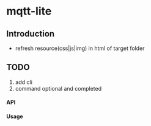 # mqtt-lite

## Introduction
- refresh resource(css|js|img) in html of target folder

## TODO
1. add cli
2. command optional and completed

#### API

#### Usage
```javascript

```
